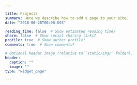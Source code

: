 ```yaml
---

title: Projects
summary: Here we describe how to add a page to your site.
date: "2018-06-28T00:00:00Z"

reading_time: false  # Show estimated reading time?
share: false  # Show social sharing links?
profile: true  # Show author profile?
comments: true  # Show comments?

# Optional header image (relative to `static/img/` folder).
header:
  caption: ""
  image: ""
type: "widget_page"

---
```


